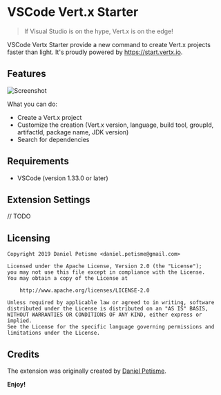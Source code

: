 # VSCode Vert.x Starter

> If Visual Studio is on the hype, Vert.x is on the edge!

VSCode Vertx Starter provide a new command to create Vert.x projects faster than light. It's proudly powered by https://start.vertx.io.

## Features

![Screenshot](images/vscode-vertx-starter.gif)

What you can do:
- Create a Vert.x project
- Customize the creation (Vert.x version, language, build tool, groupId, artifactId, package name, JDK version)
- Search for dependencies

## Requirements

- VSCode (version 1.33.0 or later)

## Extension Settings

// TODO

## Licensing

```
Copyright 2019 Daniel Petisme <daniel.petisme@gmail.com>

Licensed under the Apache License, Version 2.0 (the "License");
you may not use this file except in compliance with the License.
You may obtain a copy of the License at

    http://www.apache.org/licenses/LICENSE-2.0

Unless required by applicable law or agreed to in writing, software
distributed under the License is distributed on an "AS IS" BASIS,
WITHOUT WARRANTIES OR CONDITIONS OF ANY KIND, either express or implied.
See the License for the specific language governing permissions and
limitations under the License.
```
## Credits

The extension was originally created by [Daniel Petisme](https://twitter.com/danielpetisme).

**Enjoy!**
